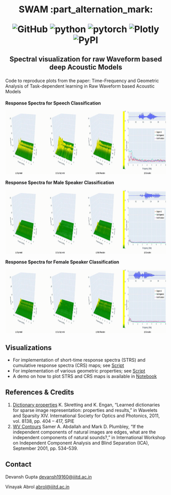 <h1 align="center">
<p>SWAM :part_alternation_mark:</p>
<p align="center">
<img alt="GitHub" src="https://img.shields.io/github/license/cross-caps/AFLI?color=green&logo=GNU&logoColor=green">
<img alt="python" src="https://img.shields.io/badge/python-%3E%3D3.8-blue?logo=python">
<img alt="pytorch" src="https://img.shields.io/badge/pytorch-%3E%D1.8-orange?logo=pytorch">
<img alt="Plotly" src="https://img.shields.io/badge/Plotly-%3D5.3.1-green?logo=plotly">
<img alt="PyPI" src="https://img.shields.io/badge/release-v1.0-brightgreen?logo=apache&logoColor=brightgreen">
</p>
</h1>

<h2 align="center">
<p>Spectral visualization for raw Waveform based deep Acoustic Models</p>
</h2>

Code to reproduce plots from the paper:
Time-Frequency and Geometric Analysis of Task-dependent learning in Raw Waveform based Acoustic Models

<h4 align="centre"> 
    <p align="centre" > Response Spectra for Speech Classification</p>
    <img src="https://github.com/Cross-Caps/SWAM/blob/main/Plots/speech_classification_3dplots.gif" width="2000" height="200" />
    <p align="centre" > Response Spectra for Male Speaker Classification</p>
    <img src="https://github.com/Cross-Caps/SWAM/blob/main/Plots/speaker_male_classification_3dplots.gif" width="2000" height="200" />
    <p align="centre" > Response Spectra for Female Speaker Classification</p>
    <img src="https://github.com/Cross-Caps/SWAM/blob/main/Plots/speaker_female_classification_3dplots.gif" width="2000" height="200" />
</h4>

## Visualizations

- For implementation of short-time response spectra (STRS) and cumulative response spectra (CRS) maps; see [Script](./acousvis/spectral_properties.py)
- For implementation of various geometric properties; see [Script](./acousvis/geometric_properties.py)
- A demo on how to plot STRS and CRS maps is available in [Notebook](./acousvis/Visualization_demo.ipynb)

## References & Credits

1. [Dictionary properties](https://www.ux.uis.no/~karlsk/dle/dictprop.m) K. Skretting and K. Engan, “Learned dictionaries for sparse image representation: properties and results,” in Wavelets and Sparsity XIV. International Society for Optics and Photonics, 2011, vol. 8138, pp. 404 – 417, SPIE
2. [WV Contours]() Samer A. Abdallah and Mark D. Plumbley,   “If the independent components of natural images are edges, what are the independent components of natural sounds?,” in International Workshop on Independent Component Analysis and Blind Separation (ICA), September 2001, pp. 534–539.

## Contact 

Devansh Gupta <devansh19160@iiitd.ac.in>

Vinayak Abrol <abrol@iiitd.ac.in>
